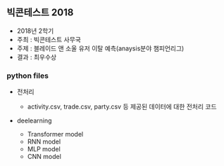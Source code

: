 ﻿## 빅콘테스트 2018
- 2018년 2학기 
- 주최 : 빅콘테스트 사무국
- 주제 : 블레이드 앤 소울 유저 이탈 예측(anaysis분야 챔피언리그)
- 결과 : 최우수상

### python files
- 전처리
	- activity.csv, trade.csv, party.csv 등 제공된 데이터에 대한 전처리 코드

- deelearning
	- Transformer model
	- RNN model
	- MLP model
	- CNN model